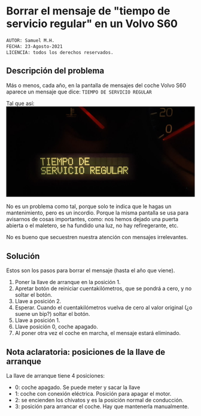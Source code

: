 # Borrar el mensaje de "tiempo de servicio regular" en un Volvo S60

```
AUTOR: Samuel M.H.
FECHA: 23-Agosto-2021
LICENCIA: todos los derechos reservados.
```

## Descripción del problema
Más o menos, cada año, en la pantalla de mensajes del coche Volvo S60 aparece un mensaje que dice: `TIEMPO DE SERVICIO REGULAR`

Tal que así:
![](img/tiempo_de_servicio_regular.jpg)

No es un problema como tal, porque solo te indica que le hagas un mantenimiento, pero es un incordio. Porque la misma pantalla se usa para avisarnos de cosas importantes, como: nos hemos dejado una puerta abierta o el maletero, se ha fundido una luz, no hay refiregerante, etc.

No es bueno que secuestren nuestra atención con mensajes irrelevantes.


## Solución
Estos son los pasos para borrar el mensaje (hasta el año que viene).

1. Poner la llave de arranque en la posición 1. 
2. Apretar botón de reiniciar cuentakilómetros, que se pondrá a cero, y no soltar el botón.
3. Llave a posición 2.
4. Esperar. Cuando el cuentakilómetros vuelva de cero al valor original (¿o suene un bip?) soltar el botón.
5. Llave a posición 1.
5. Llave posición 0, coche apagado.
6. Al poner otra vez el coche en marcha, el mensaje estará eliminado.


## Nota aclaratoria: posiciones de la llave de arranque
La llave de arranque tiene 4 posiciones:
* 0: coche apagado. Se puede meter y sacar la llave
* 1: coche con conexión eléctrica. Posición para apagar el motor.
* 2: se encienden los chivatos y es la posición normal de conducción.
* 3: posición para arrancar el coche. Hay que mantenerla manualmente.

